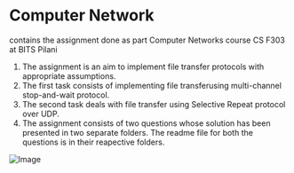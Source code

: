 # Computer Network
contains the assignment done as part Computer Networks course CS F303 at BITS Pilani

1. The assignment is an aim to implement file transfer protocols with appropriate assumptions.
2. The first task consists of implementing file transferusing multi-channel stop-and-wait protocol.
3. The second task deals with file transfer using Selective Repeat protocol over UDP. 
4. The assignment consists of two questions whose solution has been presented in two separate folders. The readme file for both the questions is in their reapective folders.

![Image](https://user-images.githubusercontent.com/30716751/96900705-01af5700-14b0-11eb-9546-0ece8dd3b05f.jpg)
